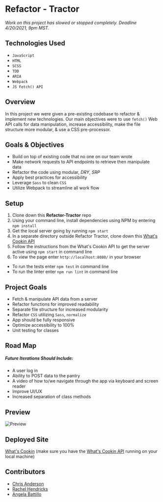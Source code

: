 # Refactor - Tractor

*Work on this project has slowed or stopped completely. Deadline 4/20/2021, 9pm MST.*

## Technologies Used

* `JavaScript`
* `HTML`
* `SCSS`
* `TDD`
* `ARIA`
* `Webpack`
* `JS Fetch() API`

## Overview

In this project we were given a pre-existing codebase to refactor & implement new technologies. Our main objectives were to use `fetch()` Web API calls for data manipulation, increase accessibility, make the file structure more modular, & use a CSS pre-processor.

## Goals & Objectives

* Build on top of existing code that no one on our team wrote
* Make network requests to API endpoints to retrieve then manipulate data
* Refactor the code using modular, *DRY*, *SRP*
* Apply best practices for accessibility
* Leverage `Sass` to clean `CSS`
* Utilize Webpack to streamline all work flow

## Setup

1. Clone down this **Refactor-Tractor** repo
2. Using your command line, install dependencies using NPM by entering `npm install`
3. Get the local server going by running `npm start`
4. In a separate directory outside Refactor Tractor, clone down this [What's Cookin API](https://github.com/turingschool-examples/whats-cookin-api)
5. Follow the instructions from the What's Cookin API to get the server active using `npm start` in command line
6. To view the page enter `http://localhost:8080/` in your browser

* To run the tests enter `npm test` in command line
* To run the linter enter `npm run lint` in command line

## Project Goals

* Fetch & manipulate API data from a server
* Refactor functions for improved readability
* Separate file structure for increased modularity
* Refactor `CSS` utilizing `Sass`, `normalize`
* App should be fully responsive
* Optimize accessibility to 100%
* Unit testing for classes

## Road Map
##### Future Iterations Should Include:

* A user log in
* Ability to POST data to the pantry
* A video of how to/we navigate through the app via keyboard and screen reader
* Improve UI/UX
* Increased separation of class methods

## Preview

![Preview](https://media.giphy.com/media/76Tdv5wicNfvBCSkiV/giphy.gif)

## Deployed Site

[What's Cookin](https://rhen92.github.io/refactor-tractor/)
(make sure you have the [What's Cookin API](https://github.com/turingschool-examples/whats-cookin-api) running on your local machine)

## Contributors

* [Chris Anderson](https://github.com/mistercanderson)
* [Rachel Hendricks](https://github.com/rhen92)
* [Angela Battillo](https://github.com/battan40)
